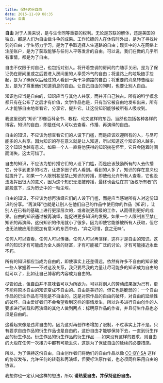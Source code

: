 ```yaml
---
title: 保持这份自由
date: 2015-11-09 08:35
tags: 自由
---
```


**自由** 对于人类来说，是与生命同等重要的权利。无论是苏联的解体，还是美国的独立，都是人们为自由做斗争的成果。工作忙碌的人在休假时外出，是为了寻找片刻的自由；学生努力学习，是为了争取选择人生道路的自由；现实中的人在网络上注册账户，是为了获取能够与任何人平等发言的自由。可以说，我们在做的几乎所有事情，都是为了自由。

<!--more-->

自由不仅限于对自己，也包括对别人。将开着空调的房间的门随手关闭，是为了保证仍在房间里或之后要进入房间里的人享受冷气的自由；将道路上的垃圾随手捡起，是为了确保以后经过的人看到一条干净道路的自由；将重要的消息转告给朋友，是为了尊重他们知道消息的自由。让自己自由的同时，也要让别人自由。

知识也应当是自由的，知识应当与其他人共享，而并非自己独占。所有的科学概念都只有在公布了之后才有价值，文学作品也是，只有当它被自由地发布出来，所有人才能够自由地查看它，分享它，提升它。让这份知识能够被所有人吸收到。

我这里说的“知识”即像百科全书、教程、论文这样的东西，当然也包括各种各样的博客。知识的自由，即是任何人可以去查看、传播、再演绎的自由。

自由的知识，不应该为想查看它们的人设下门槛，而是应该欢迎所有的人，与尽可能多的人共享。因为知识的存在意义就是让人知道，所以知道这个知识的人越多，这个知识也越有意义。如果一个人一直将他获得的知识揣在怀里，它只会随着时间而消失，这太可惜了。

自由的知识，不应该为想传播它们的人设下门槛，而是应该鼓励所有的人去传播它，分享到更多的地方，让更多圈子的人看到。看到的人多了，知识的存在意义也就提升了。如果一个人限制甚至禁止知识的传播，即使他允许所有人查看，它也没法发挥出很大的意义，因为这个知识无法被传播，最终也会烂在其“版权所有者”的屁股底下，成为历史中的一粒尘埃。

自由的知识，不应该为想再演绎它们的人设下门槛，而是应当感谢所有人对这份知识的分享。“再演绎”也就是让别人在他们自己的作品中使用你的作品（知识），让别人在已有的基础上进行更深层次的，或者说更高级的工作，从而得到更好的成果。自由的知识通过被再演绎，能促进更多知识的发展。如果一个人限制甚至禁止知识的再演绎，这份知识的作用就小了很多，因为即使它能够被所有人获取，但它也无法被应用到更加有意义的东西中去，“弃之可惜，食之无味”。

任何人可以查看，任何人可以传播，任何人可以再演绎，这样才是自由的知识。这样的知识才有可能成为全人类的财富，才有可能被广泛的讨论，才有可能接近永垂不朽。

所有的知识都应当成为自由的，即使事实上还差得远，依然有许多不自由的知识被一些人掌握着——不过这没关系，我只要尽我的力量让尽可能多的知识成为自由的就可以了，比如让自己博客的内容成为自由的。

尽管如此，但自由并不意味着可以为所欲为，可以将别人的劳动成果据为己有，更不能将原本自由的知识变成不自由的。自由是美好的，但它也是脆弱的：一个自由作品的衍生作品有可能是不自由的，这是对原作品的自由的破坏，对自由的延续性的破坏。自由爱好者们不会希望看到这样的事情发生，所以许多进行自由创作的人要求进行转载和再演绎的其他人做到两点：标明原作品的作者，并且衍生作品也必须是自由的。

这看起来像是违背自由的，因为这对再创作者增加了限制，不过事实上并不是。只有要求自由作品的衍生作品也是自由的，这份自由才能够保持下去，一直到衍生作品的衍生作品，衍生作品的衍生作品的衍生作品……如果没有这样的要求，则自由的火炬在任何一次接力中都有可能丢失，这是为了保证自由的延续的必要措施。

所以，为了保持这份自由，自由创作者们将他们的自由作品以像 [CC-BY-SA](https://creativecommons.org/licenses/by-sa/4.0/) 这样的协议发布，允许任何的转载和再演绎，但要标注原作者，也必须同样采用自由的协议。

我想你也一定认同这样的想法，所以 **请热爱自由，并保持这份自由。**
